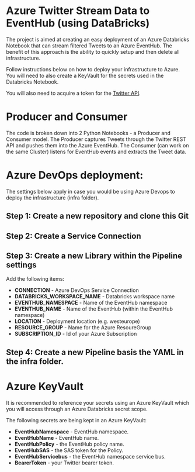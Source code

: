 # Azure Twitter Stream Data to EventHub (using DataBricks)

The project is aimed at creating an easy deployment of an Azure Databricks Notebook that can stream filtered Tweets to an Azure EventHub. The benefit of this approach is the ability to quickly setup and then delete all infrastructure. 

Follow instructions below on how to deploy your infrastructure to Azure. You will need to also create a KeyVault for the secrets used in the Databricks Notebook.

You will also need to acquire a token for the [Twitter API](https://developer.twitter.com/en/docs/twitter-api/tutorials).

# Producer and Consumer

The code is broken down into 2 Python Notebooks - a Producer and Consumer model. The Producer captures Tweets through the Twitter REST API and pushes them into the Azure EventHub. The Consumer (can work on the same Cluster) listens for EventHub events and extracts the Tweet data. 

# Azure DevOps deployment:

The settings below apply in case you would be using Azure Devops to deploy the infrastructure (infra folder).

## Step 1: Create a new repository and clone this Git

## Step 2: Create a Service Connection

## Step 3: Create a new Library within the Pipeline settings

Add the following items:
* **CONNECTION** - Azure DevOps Service Connection
* **DATABRICKS_WORKSPACE_NAME** - Databricks workspace name
* **EVENTHUB_NAMESPACE** - Name of the EventHub namespace
* **EVENTHUB_NAME** - Name of the EventHub (within the EventHub namespace)
* **LOCATION** - Deployment location (e.g. westeurope)
* **RESOURCE_GROUP** - Name for the Azure ResoureGroup
* **SUBSCRIPTION_ID** - Id of your Azure Subscription

## Step 4: Create a new Pipeline basis the YAML in the infra folder.

# Azure KeyVault

It is recommended to reference your secrets using an Azure KeyVault which you will access through an Azure Databricks secret scope.

The following secrets are being kept in an Azure KeyVault:
* **EventHubNamespace** - EventHub namespace.
* **EventHubName** - EventHub name.
* **EventHubPolicy** - the EventHub policy name.
* **EventHubSAS** - the SAS token for the Policy.
* **EventHubServicebus** - the EventHub namespace service bus.
* **BearerToken** - your Twitter bearer token.
